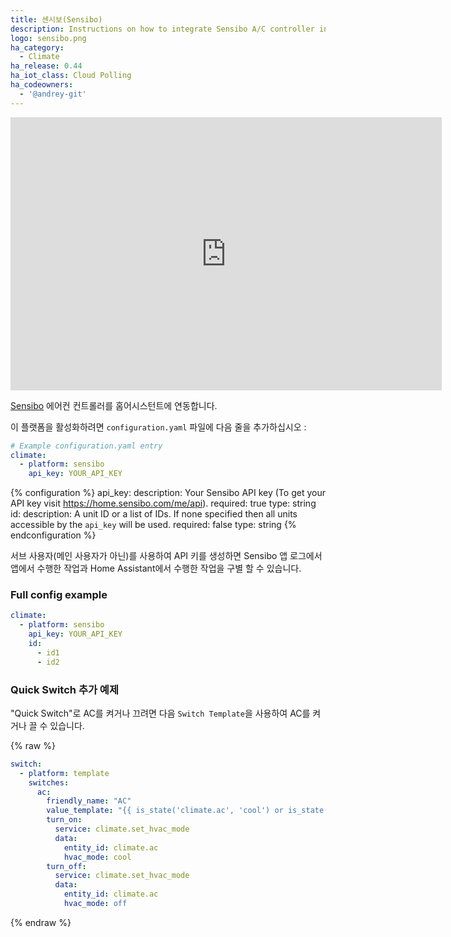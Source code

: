 ```yaml
---
title: 센시보(Sensibo)
description: Instructions on how to integrate Sensibo A/C controller into Home Assistant.
logo: sensibo.png
ha_category:
  - Climate
ha_release: 0.44
ha_iot_class: Cloud Polling
ha_codeowners:
  - '@andrey-git'
---
```


<iframe width="690" height="437" src="https://www.youtube.com/embed/azPxDpb0prM" frameborder="0" allow="accelerometer; autoplay; encrypted-media; gyroscope; picture-in-picture" allowfullscreen></iframe>

[Sensibo](https://sensibo.com) 에어컨 컨트롤러를 홈어시스턴트에 연동합니다.

이 플랫폼을 활성화하려면 `configuration.yaml` 파일에 다음 줄을 추가하십시오 :

```yaml
# Example configuration.yaml entry
climate:
  - platform: sensibo
    api_key: YOUR_API_KEY
```

{% configuration %}
api_key:
  description: Your Sensibo API key (To get your API key visit <https://home.sensibo.com/me/api>).
  required: true
  type: string
id:
  description: A unit ID or a list of IDs. If none specified then all units accessible by the `api_key` will be used.
  required: false
  type: string
{% endconfiguration %}

<div class="note">
 서브 사용자(메인 사용자가 아닌)를 사용하여 API 키를 생성하면 Sensibo 앱 로그에서 앱에서 수행한 작업과 Home Assistant에서 수행한 작업을 구별 할 수 있습니다.
</div>

### Full config example
```yaml
climate:
  - platform: sensibo
    api_key: YOUR_API_KEY
    id:
      - id1
      - id2
```

### Quick Switch 추가 예제

"Quick Switch"로 AC를 켜거나 끄려면 다음 `Switch Template`을 사용하여 AC를 켜거나 끌 수 있습니다.

{% raw %}
```yaml
switch:
  - platform: template
    switches:
      ac:
        friendly_name: "AC"
        value_template: "{{ is_state('climate.ac', 'cool') or is_state('climate.ac', 'heat') or is_state('climate.ac', 'dry') or is_state('climate.ac', 'fan_only') }}"
        turn_on:
          service: climate.set_hvac_mode
          data:
            entity_id: climate.ac
            hvac_mode: cool
        turn_off:
          service: climate.set_hvac_mode
          data:
            entity_id: climate.ac
            hvac_mode: off
```
{% endraw %}
